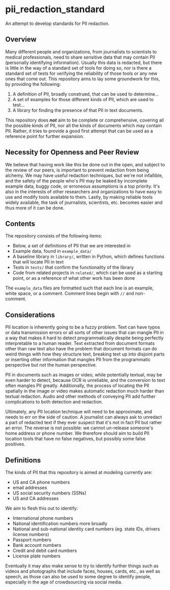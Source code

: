 # pii_redaction_standard

An attempt to develop standards for PII redaction.

## Overview

Many different people and organizations, from journalists to scientists to medical professionals, need to share sensitive data that may contain PII (personally identifying information). Usually this data is redacted, but there is little in the way of a standard set of tools for doing so, nor is there a standard set of tests for verifying the reliability of those tools or any new ones that come out. This repository aims to lay some groundwork for this, by providing the following:

1. A definition of PII, broadly construed, that can be used to determine...
2. A set of examples for those different kinds of PII, which are used to test...
3. A library for finding the presence of that PII in text documents.

This repository does **_not_** aim to be complete or comprehensive, covering all the possible kinds of PII, nor all the kinds of documents which may contain PII. Rather, it tries to provide a good first attempt that can be used as a reference point for further expansion.

## Necessity for Openness and Peer Review

We believe that having work like this be done out in the open, and subject to the review of our peers, is important to prevent redaction from being alchemy. We may have useful redaction techniques, but we're not infallible, and the safety of the people who's PII may be leaked by incomplete example data, buggy code, or erroneous assumptions is a top priority. It's also in the interests of other researchers and organizations to have easy to use and modify tools available to them. Lastly, by making reliable tools widely available, the task of journalists, scientists, etc. becomes easier and thus more of it can be done.

## Contents

The repository consists of the following items:

- Below, a set of definitions of PII that we are interested in
- Example data, found in `example_data/`
- A baseline library in `library/`, written in Python, which defines functions that will locate PII in text
- Tests in `tests/` that confirm the functionality of the library
- Code from related projects in `related/`, which can be used as a starting point, or as a reference of what other work has been done

The `example_data` files are formatted such that each line is an example, white space, or a comment. Comment lines begin with `//` and non-comment.

## Considerations

PII location is inherently going to be a fuzzy problem. Text can have typos or data transmission errors or all sorts of other issues that can mangle PII in a way that makes it hard to detect programmatically despite being perfectly interpretable to a human reader. Text extracted from document formats other than raw text also have the problem that document formats can do weird things with how they structure text, breaking text up into disjoint parts or inserting other information that mangles PII from the programmatic perspective but not the human perspective.

PII in documents such as images or video, while potentially textual, may be even harder to detect, because OCR is unreliable, and the conversion to text often mangles PII greatly. Additionally, the process of locating the PII spatially in the image or video makes automatic redaction much harder than textual redaction. Audio and other methods of conveying PII add further complications to both detection and redaction.

Ultimately, any PII location technique will need to be approximate, and needs to err on the side of caution. A journalist can always ask to unredact a part of redacted text if they ever suspect that it's not in fact PII but rather an error. The reverse is not possible: we cannot un-release someone's home address or phone number. We therefore should aim to build PII location tools that have no false negatives, but possibly some false positives.

## Definitions

The kinds of PII that this repository is aimed at modeling currently are:

- US and CA phone numbers
- email addresses
- US social security numbers (SSNs)
- US and CA addresses

We aim to flesh this out to identify:

- International phone numbers
- National identification numbers more broadly
- National and sub-national identity card numbers (eg. state IDs, drivers license numbers)
- Passport numbers
- Bank account numbers
- Credit and debit card numbers
- License plate numbers

Eventually it may also make sense to try to identify further things such as videos and photographs that include faces, houses, cards, etc., as well as speech, as those can also be used to some degree to identify people, especially in the age of crowdsourcing via social media.
